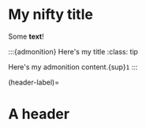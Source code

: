 # My nifty title

Some **text**!

:::{admonition} Here's my title
:class: tip

Here's my admonition content.{sup}`1`
:::

(header-label)=
# A header
